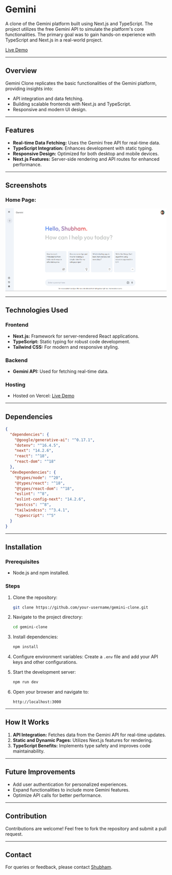 # Gemini

A clone of the Gemini platform built using Next.js and TypeScript. The project utilizes the free Gemini API to simulate the platform's core functionalities. The primary goal was to gain hands-on experience with TypeScript and Next.js in a real-world project.

[Live Demo](https://gemini-phi-black.vercel.app/)

---

## Overview
Gemini Clone replicates the basic functionalities of the Gemini platform, providing insights into:
- API integration and data fetching.
- Building scalable frontends with Next.js and TypeScript.
- Responsive and modern UI design.

---

## Features
- **Real-time Data Fetching:** Uses the Gemini free API for real-time data.
- **TypeScript Integration:** Enhances development with static typing.
- **Responsive Design:** Optimized for both desktop and mobile devices.
- **Next.js Features:** Server-side rendering and API routes for enhanced performance.

---

## Screenshots
### Home Page:
![Screenshot 1](./public/Screenshots/ss1.png)

---

## Technologies Used

### Frontend
- **Next.js:** Framework for server-rendered React applications.
- **TypeScript:** Static typing for robust code development.
- **Tailwind CSS:** For modern and responsive styling.

### Backend
- **Gemini API:** Used for fetching real-time data.

### Hosting
- Hosted on Vercel: [Live Demo](https://gemini-phi-black.vercel.app/)

---

## Dependencies
```json
{
  "dependencies": {
    "@google/generative-ai": "^0.17.1",
    "dotenv": "^16.4.5",
    "next": "14.2.6",
    "react": "^18",
    "react-dom": "^18"
  },
  "devDependencies": {
    "@types/node": "^20",
    "@types/react": "^18",
    "@types/react-dom": "^18",
    "eslint": "^8",
    "eslint-config-next": "14.2.6",
    "postcss": "^8",
    "tailwindcss": "^3.4.1",
    "typescript": "^5"
  }
}
```

---

## Installation

### Prerequisites
- Node.js and npm installed.

### Steps
1. Clone the repository:
   ```bash
   git clone https://github.com/your-username/gemini-clone.git
   ```

2. Navigate to the project directory:
   ```bash
   cd gemini-clone
   ```

3. Install dependencies:
   ```bash
   npm install
   ```

4. Configure environment variables:
   Create a `.env` file and add your API keys and other configurations.

5. Start the development server:
   ```bash
   npm run dev
   ```

6. Open your browser and navigate to:
   ```
   http://localhost:3000
   ```

---

## How It Works
1. **API Integration:** Fetches data from the Gemini API for real-time updates.
2. **Static and Dynamic Pages:** Utilizes Next.js features for rendering.
3. **TypeScript Benefits:** Implements type safety and improves code maintainability.

---

## Future Improvements
- Add user authentication for personalized experiences.
- Expand functionalities to include more Gemini features.
- Optimize API calls for better performance.

---

## Contribution
Contributions are welcome! Feel free to fork the repository and submit a pull request.

---

## Contact
For queries or feedback, please contact [Shubham](mailto:shubhamjaishu@gmail.com).
